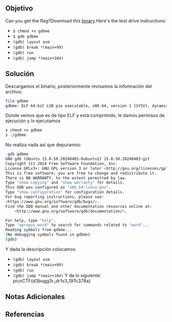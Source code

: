 ## Objetivo
Can you get the flag?Download this [binary](https://artifacts.picoctf.net/c/85/gdbme).Here's the test drive instructions:

- `$ chmod +x gdbme`
- `$ gdb gdbme`
- `(gdb) layout asm`
- `(gdb) break *(main+99)`
- `(gdb) run`
- `(gdb) jump *(main+104)`
## Solución
Descargamos el binario, posteriormente revisamos la infomración del archivo:
```bash
file gdbme
gdbme: ELF 64-bit LSB pie executable, x86-64, version 1 (SYSV), dynamically linked, interpreter /lib64/ld-linux-x86-64.so.2, BuildID[sha1]=eeea2c770465e109c185011ad3a7925a2796ce92, for GNU/Linux 3.2.0, not stripped
```
Donde vemos que es de tipo ELF y está comprimido, le damos permisos de ejecución y lo ejecutamos
```bash
❯ chmod +x gdbme
❯ ./gdbme
```
No realiza nada así que depuramos:
```bash
 gdb gdbme
GNU gdb (Ubuntu 15.0.50.20240403-0ubuntu1) 15.0.50.20240403-git
Copyright (C) 2024 Free Software Foundation, Inc.
License GPLv3+: GNU GPL version 3 or later <http://gnu.org/licenses/gpl.html>
This is free software: you are free to change and redistribute it.
There is NO WARRANTY, to the extent permitted by law.
Type "show copying" and "show warranty" for details.
This GDB was configured as "x86_64-linux-gnu".
Type "show configuration" for configuration details.
For bug reporting instructions, please see:
<https://www.gnu.org/software/gdb/bugs/>.
Find the GDB manual and other documentation resources online at:
    <http://www.gnu.org/software/gdb/documentation/>.

For help, type "help".
Type "apropos word" to search for commands related to "word"...
Reading symbols from gdbme...
(No debugging symbols found in gdbme)
(gdb) 
```
Y dada la descripción colocamos 
- `(gdb) layout asm`
- `(gdb) break *(main+99)`
- `(gdb) run`
- `(gdb) jump *(main+104)`
Y da lo siguiente:
picoCTF{d3bugg3r_dr1v3_197c378a}

## Notas Adicionales


## Referencias
